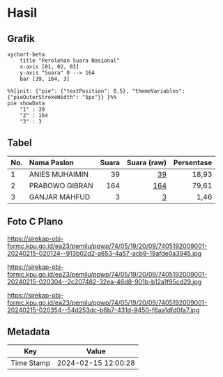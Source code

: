 # Hasil

## Grafik

```mermaid
xychart-beta
    title "Perolehan Suara Nasional"
    x-axis [01, 02, 03]
    y-axis "Suara" 0 --> 164
    bar [39, 164, 3]
```

```mermaid
%%{init: {"pie": {"textPosition": 0.5}, "themeVariables": {"pieOuterStrokeWidth": "5px"}} }%%
pie showData
    "1" : 39
    "2" : 164
    "3" : 3
```

## Tabel

| No. | Nama Paslon    | Suara | Suara (raw) | Persentase |
|:--- |:-------------- | -----:| -----------:| ----------:|
| 1   | ANIES MUHAIMIN | 39    | [39][p-1]   | 18,93      |
| 2   | PRABOWO GIBRAN | 164   | [164][p-2]  | 79,61      |
| 3   | GANJAR MAHFUD  | 3     | [3][p-3]    | 1,46       |


[p-1]: https://github.com/gigit-pemilu/pemilu-2024/blob/main/pilpres/hitung-suara/sub/74-sulawesi-tenggara/sub/05-konawe-selatan/sub/19-laeya/sub/2009-laeya/sub/001-tps/sub/paslon-1.txt
[p-2]: https://github.com/gigit-pemilu/pemilu-2024/blob/main/pilpres/hitung-suara/sub/74-sulawesi-tenggara/sub/05-konawe-selatan/sub/19-laeya/sub/2009-laeya/sub/001-tps/sub/paslon-2.txt
[p-3]: https://github.com/gigit-pemilu/pemilu-2024/blob/main/pilpres/hitung-suara/sub/74-sulawesi-tenggara/sub/05-konawe-selatan/sub/19-laeya/sub/2009-laeya/sub/001-tps/sub/paslon-3.txt

## Foto C Plano

https://sirekap-obj-formc.kpu.go.id/ea23/pemilu/ppwp/74/05/19/20/09/7405192009001-20240215-020124--913b02d2-a653-4a57-acb9-19afde0a3945.jpg

https://sirekap-obj-formc.kpu.go.id/ea23/pemilu/ppwp/74/05/19/20/09/7405192009001-20240215-020304--2c207482-32ea-46d8-901b-b12a1f95cd29.jpg

https://sirekap-obj-formc.kpu.go.id/ea23/pemilu/ppwp/74/05/19/20/09/7405192009001-20240215-020354--54d253dc-b6b7-431d-9450-f6aa1dfd0fa7.jpg


## Metadata

| Key        | Value               |
| ---------- | ------------------- |
| Time Stamp | 2024-02-15 12:00:28 |



